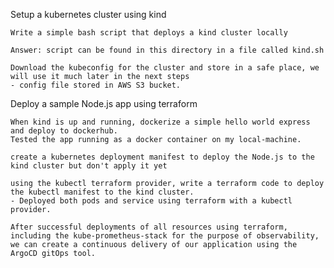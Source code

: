 Setup a kubernetes cluster using kind

    Write a simple bash script that deploys a kind cluster locally

    Answer: script can be found in this directory in a file called kind.sh

    Download the kubeconfig for the cluster and store in a safe place, we will use it much later in the next steps
    - config file stored in AWS S3 bucket.
    

Deploy a sample Node.js app using terraform

    When kind is up and running, dockerize a simple hello world express and deploy to dockerhub.
    Tested the app running as a docker container on my local-machine.

    create a kubernetes deployment manifest to deploy the Node.js to the kind cluster but don't apply it yet

    using the kubectl terraform provider, write a terraform code to deploy the kubectl manifest to the kind cluster. 
    - Deployed both pods and service using terraform with a kubectl provider.

    After successful deployments of all resources using terraform, including the kube-prometheus-stack for the purpose of observability, we can create a continuous delivery of our application using the ArgoCD gitOps tool. 